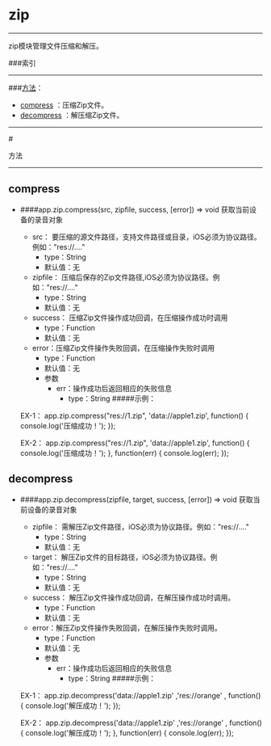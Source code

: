 # zip
***
zip模块管理文件压缩和解压。



###索引
***
###[方法](#方法)：

*	[compress](#compress) ：压缩Zip文件。
*	[decompress](#decompress) ：解压缩Zip文件。


***
#<div id="方法">方法</div>
***

## <div id="compress">compress</div>
-	####app.zip.compress(src, zipfile, success, [error])   ⇒ void
		获取当前设备的录音对象
	-	src： 要压缩的源文件路径，支持文件路径或目录，iOS必须为协议路径。例如："res://...."
		-	type：String
		-	默认值：无
	-	zipfile： 压缩后保存的Zip文件路径,iOS必须为协议路径。例如："res://...."
		-	type：String
		-	默认值：无
	-	success： 压缩Zip文件操作成功回调，在压缩操作成功时调用
		-	type：Function
		-	默认值：无
	-	error：压缩Zip文件操作失败回调，在压缩操作失败时调用
		-	type：Function
		-	默认值：无
		-	参数
			-	err：操作成功后返回相应的失败信息
				-	type：String
#####示例：
	
	EX-1：
	app.zip.compress("res://1.zip", 'data://apple1.zip', function() {
	    console.log('压缩成功！');
	});

	EX-2：
	app.zip.compress("res://1.zip", 'data://apple1.zip', function() {
	    console.log('压缩成功！');
	}, function(err) {
	    console.log(err);
	});

## <div id="decompress">decompress</div>
-	####app.zip.decompress(zipfile, target, success, [error])   ⇒ void
		获取当前设备的录音对象
	-	zipfile： 需解压Zip文件路径，iOS必须为协议路径。例如："res://...."
		-	type：String
		-	默认值：无
	-	target： 解压Zip文件的目标路径，iOS必须为协议路径。例如："res://...."
		-	type：String
		-	默认值：无
	-	success： 解压Zip文件操作成功回调，在解压操作成功时调用。
		-	type：Function
		-	默认值：无
	-	error：解压Zip文件操作失败回调，在解压操作失败时调用。
		-	type：Function
		-	默认值：无
		-	参数
			-	err：操作成功后返回相应的失败信息
				-	type：String
#####示例：
	
	EX-1：
	app.zip.decompress('data://apple1.zip' ,'res://orange' , function() {
	    console.log('解压成功！');
	});

	EX-2：
	app.zip.decompress('data://apple1.zip' ,'res://orange' , function() {
	    console.log('解压成功！');
	}, function(err) {
	    console.log(err);
	});
